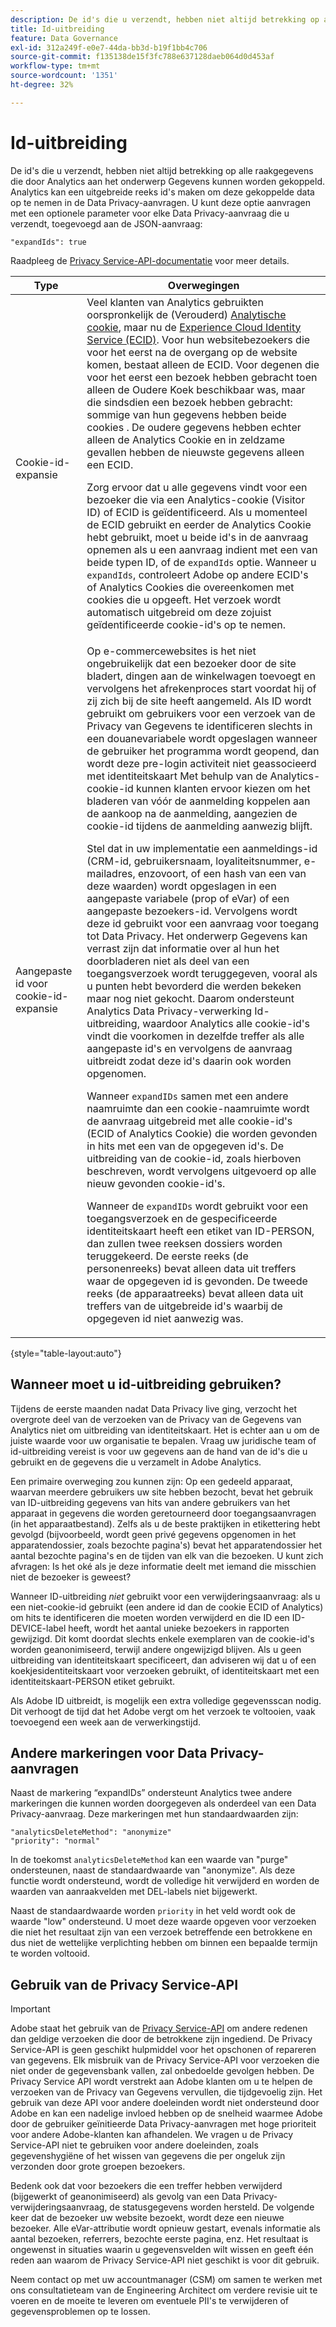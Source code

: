 ```yaml
---
description: De id's die u verzendt, hebben niet altijd betrekking op alle raakgegevens die door Analytics aan het onderwerp Gegevens kunnen worden gekoppeld. Analytics kan een uitgebreide reeks id's maken om deze gekoppelde data op te nemen in de Data Privacy-aanvragen. U kunt deze optie aanvragen met een optionele parameter voor elke Data Privacy-aanvraag die u verzendt, toegevoegd aan de JSON-aanvraag
title: Id-uitbreiding
feature: Data Governance
exl-id: 312a249f-e0e7-44da-bb3d-b19f1bb4c706
source-git-commit: f135138de15f3fc788e637128daeb064d0d453af
workflow-type: tm+mt
source-wordcount: '1351'
ht-degree: 32%

---
```


# Id-uitbreiding

De id&#39;s die u verzendt, hebben niet altijd betrekking op alle raakgegevens die door Analytics aan het onderwerp Gegevens kunnen worden gekoppeld. Analytics kan een uitgebreide reeks id&#39;s maken om deze gekoppelde data op te nemen in de Data Privacy-aanvragen. U kunt deze optie aanvragen met een optionele parameter voor elke Data Privacy-aanvraag die u verzendt, toegevoegd aan de JSON-aanvraag:

```
"expandIds": true
```

Raadpleeg de [Privacy Service-API-documentatie](https://experienceleague.adobe.com/docs/experience-platform/privacy/api/overview.html) voor meer details.


| Type | Overwegingen |
| --- | --- |
| Cookie-id-expansie | Veel klanten van Analytics gebruikten oorspronkelijk de (Verouderd) [Analytische cookie](https://experienceleague.adobe.com/docs/core-services/interface/administration/ec-cookies/cookies-privacy.html?lang=en), maar nu de [Experience Cloud Identity Service (ECID)](https://experienceleague.adobe.com/docs/id-service/using/home.html?lang=en). Voor hun websitebezoekers die voor het eerst na de overgang op de website komen, bestaat alleen de ECID. Voor degenen die voor het eerst een bezoek hebben gebracht toen alleen de Oudere Koek beschikbaar was, maar die sindsdien een bezoek hebben gebracht: sommige van hun gegevens hebben beide cookies . De oudere gegevens hebben echter alleen de Analytics Cookie en in zeldzame gevallen hebben de nieuwste gegevens alleen een ECID.<p>Zorg ervoor dat u alle gegevens vindt voor een bezoeker die via een Analytics-cookie (Visitor ID) of ECID is geïdentificeerd. Als u momenteel de ECID gebruikt en eerder de Analytics Cookie hebt gebruikt, moet u beide id&#39;s in de aanvraag opnemen als u een aanvraag indient met een van beide typen ID, of de `expandIds` optie. Wanneer u `expandIds`, controleert Adobe op andere ECID&#39;s of Analytics Cookies die overeenkomen met cookies die u opgeeft. Het verzoek wordt automatisch uitgebreid om deze zojuist geïdentificeerde cookie-id&#39;s op te nemen. |
| Aangepaste id voor cookie-id-expansie | Op e-commercewebsites is het niet ongebruikelijk dat een bezoeker door de site bladert, dingen aan de winkelwagen toevoegt en vervolgens het afrekenproces start voordat hij of zij zich bij de site heeft aangemeld. Als ID wordt gebruikt om gebruikers voor een verzoek van de Privacy van Gegevens te identificeren slechts in een douanevariabele wordt opgeslagen wanneer de gebruiker het programma wordt geopend, dan wordt deze pre-login activiteit niet geassocieerd met identiteitskaart Met behulp van de Analytics-cookie-id kunnen klanten ervoor kiezen om het bladeren van vóór de aanmelding koppelen aan de aankoop na de aanmelding, aangezien de cookie-id tijdens de aanmelding aanwezig blijft.<p>Stel dat in uw implementatie een aanmeldings-id (CRM-id, gebruikersnaam, loyaliteitsnummer, e-mailadres, enzovoort, of een hash van een van deze waarden) wordt opgeslagen in een aangepaste variabele (prop of eVar) of een aangepaste bezoekers-id. Vervolgens wordt deze id gebruikt voor een aanvraag voor toegang tot Data Privacy. Het onderwerp Gegevens kan verrast zijn dat informatie over al hun het doorbladeren niet als deel van een toegangsverzoek wordt teruggegeven, vooral als u punten hebt bevorderd die werden bekeken maar nog niet gekocht. Daarom ondersteunt Analytics Data Privacy-verwerking Id-uitbreiding, waardoor Analytics alle cookie-id&#39;s vindt die voorkomen in dezelfde treffer als alle aangepaste id&#39;s en vervolgens de aanvraag uitbreidt zodat deze id&#39;s daarin ook worden opgenomen.<p>Wanneer `expandIDs` samen met een andere naamruimte dan een cookie-naamruimte wordt de aanvraag uitgebreid met alle cookie-id&#39;s (ECID of Analytics Cookie) die worden gevonden in hits met een van de opgegeven id&#39;s. De uitbreiding van de cookie-id, zoals hierboven beschreven, wordt vervolgens uitgevoerd op alle nieuw gevonden cookie-id&#39;s.<p>Wanneer de `expandIDs` wordt gebruikt voor een toegangsverzoek en de gespecificeerde identiteitskaart heeft een etiket van ID-PERSON, dan zullen twee reeksen dossiers worden teruggekeerd. De eerste reeks (de personenreeks) bevat alleen data uit treffers waar de opgegeven id is gevonden. De tweede reeks (de apparaatreeks) bevat alleen data uit treffers van de uitgebreide id&#39;s waarbij de opgegeven id niet aanwezig was. |

{style=&quot;table-layout:auto&quot;}

## Wanneer moet u id-uitbreiding gebruiken?

Tijdens de eerste maanden nadat Data Privacy live ging, verzocht het overgrote deel van de verzoeken van de Privacy van de Gegevens van Analytics niet om uitbreiding van identiteitskaart. Het is echter aan u om de juiste waarde voor uw organisatie te bepalen. Vraag uw juridische team of id-uitbreiding vereist is voor uw gegevens aan de hand van de id&#39;s die u gebruikt en de gegevens die u verzamelt in Adobe Analytics.

Een primaire overweging zou kunnen zijn: Op een gedeeld apparaat, waarvan meerdere gebruikers uw site hebben bezocht, bevat het gebruik van ID-uitbreiding gegevens van hits van andere gebruikers van het apparaat in gegevens die worden geretourneerd door toegangsaanvragen (in het apparaatbestand). Zelfs als u de beste praktijken in etikettering hebt gevolgd (bijvoorbeeld, wordt geen privé gegevens opgenomen in het apparatendossier, zoals bezochte pagina&#39;s) bevat het apparatendossier het aantal bezochte pagina&#39;s en de tijden van elk van die bezoeken. U kunt zich afvragen: Is het oké als je deze informatie deelt met iemand die misschien niet de bezoeker is geweest?

Wanneer ID-uitbreiding *niet* gebruikt voor een verwijderingsaanvraag: als u een niet-cookie-id gebruikt (een andere id dan de cookie ECID of Analytics) om hits te identificeren die moeten worden verwijderd en die ID een ID-DEVICE-label heeft, wordt het aantal unieke bezoekers in rapporten gewijzigd. Dit komt doordat slechts enkele exemplaren van de cookie-id&#39;s worden geanonimiseerd, terwijl andere ongewijzigd blijven. Als u geen uitbreiding van identiteitskaart specificeert, dan adviseren wij dat u of een koekjesidentiteitskaart voor verzoeken gebruikt, of identiteitskaart met een identiteitskaart-PERSON etiket gebruikt.

Als Adobe ID uitbreidt, is mogelijk een extra volledige gegevensscan nodig. Dit verhoogt de tijd dat het Adobe vergt om het verzoek te voltooien, vaak toevoegend een week aan de verwerkingstijd.

## Andere markeringen voor Data Privacy-aanvragen

Naast de markering “expandIDs” ondersteunt Analytics twee andere markeringen die kunnen worden doorgegeven als onderdeel van een Data Privacy-aanvraag. Deze markeringen met hun standaardwaarden zijn:

```
"analyticsDeleteMethod": "anonymize"
"priority": "normal"
```

In de toekomst `analyticsDeleteMethod` kan een waarde van &quot;purge&quot; ondersteunen, naast de standaardwaarde van &quot;anonymize&quot;. Als deze functie wordt ondersteund, wordt de volledige hit verwijderd en worden de waarden van aanraakvelden met DEL-labels niet bijgewerkt.

Naast de standaardwaarde worden `priority` in het veld wordt ook de waarde &quot;low&quot; ondersteund. U moet deze waarde opgeven voor verzoeken die niet het resultaat zijn van een verzoek betreffende een betrokkene en dus niet de wettelijke verplichting hebben om binnen een bepaalde termijn te worden voltooid.

## Gebruik van de Privacy Service-API

>[!IMPORTANT]
>
>Adobe staat het gebruik van de [Privacy Service-API](https://experienceleague.adobe.com/docs/experience-platform/privacy/api/overview.html) om andere redenen dan geldige verzoeken die door de betrokkene zijn ingediend. De Privacy Service-API is geen geschikt hulpmiddel voor het opschonen of repareren van gegevens. Elk misbruik van de Privacy Service-API voor verzoeken die niet onder de gegevensbank vallen, zal onbedoelde gevolgen hebben. De Privacy Service API wordt verstrekt aan Adobe klanten om u te helpen de verzoeken van de Privacy van Gegevens vervullen, die tijdgevoelig zijn. Het gebruik van deze API voor andere doeleinden wordt niet ondersteund door Adobe en kan een nadelige invloed hebben op de snelheid waarmee Adobe door de gebruiker geïnitieerde Data Privacy-aanvragen met hoge prioriteit voor andere Adobe-klanten kan afhandelen. We vragen u de Privacy Service-API niet te gebruiken voor andere doeleinden, zoals gegevenshygiëne of het wissen van gegevens die per ongeluk zijn verzonden door grote groepen bezoekers.

Bedenk ook dat voor bezoekers die een treffer hebben verwijderd (bijgewerkt of geanonimiseerd) als gevolg van een Data Privacy-verwijderingsaanvraag, de statusgegevens worden hersteld. De volgende keer dat de bezoeker uw website bezoekt, wordt deze een nieuwe bezoeker. Alle eVar-attributie wordt opnieuw gestart, evenals informatie als aantal bezoeken, referrers, bezochte eerste pagina, enz. Het resultaat is ongewenst in situaties waarin u gegevensvelden wilt wissen en geeft één reden aan waarom de Privacy Service-API niet geschikt is voor dit gebruik.

Neem contact op met uw accountmanager (CSM) om samen te werken met ons consultatieteam van de Engineering Architect om verdere revisie uit te voeren en de moeite te leveren om eventuele PII&#39;s te verwijderen of gegevensproblemen op te lossen.
